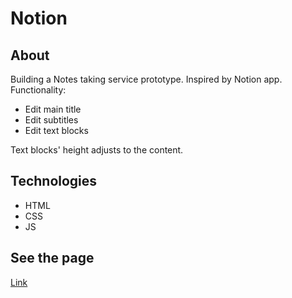 # Notion

## About
Building a Notes taking service prototype. Inspired by Notion app. 
Functionality:
* Edit main title
* Edit subtitles
* Edit text blocks

Text blocks' height adjusts to the content.

## Technologies
* HTML
* CSS
* JS

## See the page
[Link](https://foxoter.github.io/Notion/)